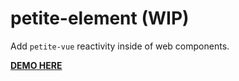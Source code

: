 # petite-element (WIP)

Add `petite-vue` reactivity inside of web components.

**[DEMO HERE](https://codepen.io/jaredcwhite/pen/ZEaWozG?editors=1001)**
